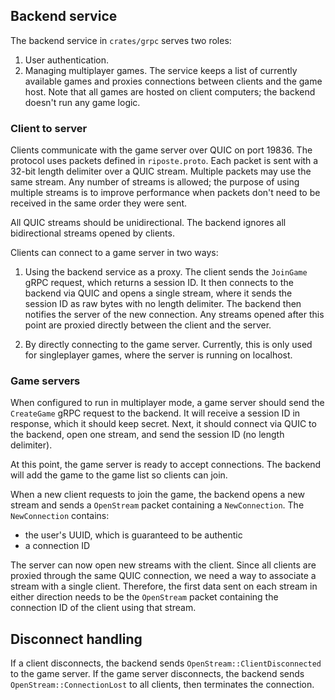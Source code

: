 ## Backend service

The backend service in `crates/grpc` serves two roles:
1. User authentication. 
2. Managing multiplayer games. The service keeps a list of currently available
games and proxies connections between clients and the game host. Note that all games
are hosted on client computers; the backend doesn't run any game logic.

### Client to server

Clients communicate with the game server over QUIC on port 19836. 
The protocol uses packets defined in `riposte.proto`. Each packet is sent
with a 32-bit length delimiter over a QUIC stream. Multiple packets may use the same stream. Any number
of streams is allowed; the purpose of using multiple streams is to improve performance
when packets don't need to be received in the same order they were sent.

All QUIC streams should be unidirectional. The backend ignores all bidirectional streams
opened by clients.

Clients can connect to a game server in two ways:
1. Using the backend service as a proxy. The client sends the `JoinGame` gRPC request, which
returns a session ID. It then connects to the backend via QUIC and opens a single stream,
where it sends the session ID as raw bytes with no length delimiter.
The backend then notifies the server of the new connection.
Any streams opened after this point are proxied directly between the client and the server.

2. By directly connecting to the game server. Currently, this is only used for singleplayer games,
where the server is running on localhost.

### Game servers

When configured to run in multiplayer mode, a game server should send the `CreateGame` gRPC request
to the backend. It will receive a session ID in response, which it should keep secret. Next, it should
connect via QUIC to the backend, open one stream, and send the session ID (no length delimiter).

At this point, the game server is ready to accept connections. The backend will add the game to the game list
so clients can join. 

When a new client requests to join the game, the backend opens a new stream and sends a `OpenStream`
packet containing a `NewConnection`. The `NewConnection` contains:
* the user's UUID, which is guaranteed to be authentic
* a connection ID

The server can now open new streams with the client. Since all clients are proxied through the same
QUIC connection, we need a way to associate a stream with a single client. Therefore, the first
data sent on each stream in either direction needs to be the `OpenStream` packet containing the
connection ID of the client using that stream.

## Disconnect handling

If a client disconnects, the backend sends `OpenStream::ClientDisconnected` to the game server.
If the game server disconnects, the backend sends `OpenStream::ConnectionLost` to all clients,
then terminates the connection.

